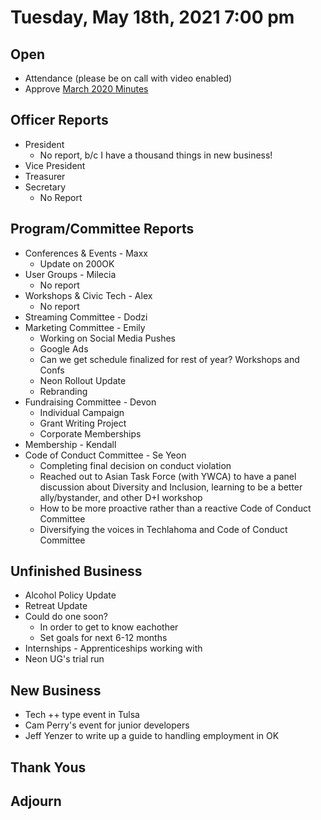 
# Tuesday, May 18th, 2021 7:00 pm

## Open

- Attendance (please be on call with video enabled)
- Approve [March 2020 Minutes](https://github.com/techlahoma/board_meetings/blob/master/2021/03_March_minutes.md)

## Officer Reports

- President
  - No report, b/c I have a thousand things in new business!
- Vice President
- Treasurer 
- Secretary 
	- No Report

## Program/Committee Reports

- Conferences & Events - Maxx
	- Update on 200OK
- User Groups - Milecia
	- No report 
- Workshops & Civic Tech - Alex
	- No report 
- Streaming Committee - Dodzi 
- Marketing Committee - Emily
	- Working on Social Media Pushes
	- Google Ads
	- Can we get schedule finalized for rest of year? Workshops and Confs
	- Neon Rollout Update
	- Rebranding
- Fundraising Committee - Devon
	- Individual Campaign
	- Grant Writing Project
	- Corporate Memberships 
- Membership - Kendall
- Code of Conduct Committee - Se Yeon
	- Completing final decision on conduct violation
	- Reached out to Asian Task Force (with YWCA) to have a panel discussion about Diversity and Inclusion, learning to be a better ally/bystander, and other D+I workshop
	- How to be more proactive rather than a reactive Code of Conduct Committee
	- Diversifying the voices in Techlahoma and Code of Conduct Committee

## Unfinished Business
- Alcohol Policy Update 
- Retreat Update
- Could do one soon?
	- In order to get to know eachother
	- Set goals for next 6-12 months
- Internships - Apprenticeships working with 
- Neon UG's trial run

## New Business

- Tech ++ type event in Tulsa
- Cam Perry's event for junior developers
- Jeff Yenzer to write up a guide to handling employment in OK

## Thank Yous

## Adjourn
